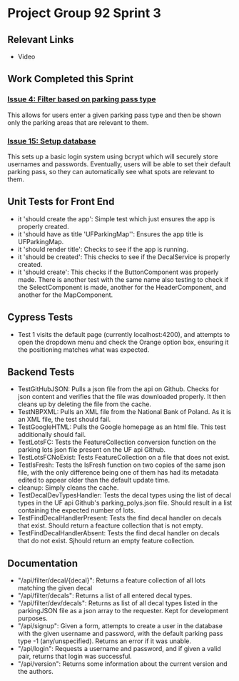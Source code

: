 # Project Group 92 Sprint 3

## Relevant Links

- Video

## Work Completed this Sprint

### [Issue 4: Filter based on parking pass type](https://github.com/burschc/CEN3031-Project-Group92/issues/4)
This allows for users enter a given parking pass type and then be shown only the parking areas that are relevant to them. 

### [Issue 15: Setup database](https://github.com/burschc/CEN3031-Project-Group92/issues/15)
This sets up a basic login system using bcrypt which will securely store usernames and passwords. Eventually, users will be able to set their default parking pass, so they can automatically see what spots are relevant to them.

## Unit Tests for Front End
- it 'should create the app': Simple test which just ensures the app is properly created.
- it 'should have as title 'UFParkingMap'': Ensures the app title is UFParkingMap.
- it 'should render title': Checks to see if the app is running.
- it 'should be created': This checks to see if the DecalService is properly created.
- it 'should create': This checks if the ButtonComponent was properly made. There is another test with the same name also testing to check if the SelectComponent is made, another for the HeaderComponent, and another for the MapComponent. 

## Cypress Tests
- Test 1 visits the default page (currently localhost:4200), and attempts to open the dropdown menu and check the Orange option box, ensuring it the positioning matches what was expected.

## Backend Tests
- TestGitHubJSON: Pulls a json file from the api on Github. Checks for json content and verifies that the file was downloaded properly. It then cleans up by deleting the file from the cache.
- TestNBPXML: Pulls an XML file from the National Bank of Poland. As it is an XML file, the test should fail.
- TestGoogleHTML: Pulls the Google homepage as an html file. This test additionally should fail.
- TestLotsFC: Tests the FeatureCollection conversion function on the parking lots json file present on the UF api Github.
- TestLotsFCNoExist: Tests FeatureCollection on a file that does not exist. 
- TestIsFresh: Tests the IsFresh function on two copies of the same json file, with the only difference being one of them has had its metadata edited to appear older than the default update time.
- cleanup: Simply cleans the cache.
- TestDecalDevTypesHandler: Tests the decal types using the list of decal types in the UF api Github's parking_polys.json file. Should result in a list containing the expected number of lots.
- TestFindDecalHandlerPresent: Tests the find decal handler on decals that exist. Should return a feacture collection that is not empty. 
- TestFindDecalHandlerAbsent: Tests the find decal handler on decals that do not exist. Sjhould return an empty feature collection.

## Documentation
- "/api/filter/decal/{decal}": Returns a feature collection of all lots matching the given decal
- "/api/filter/decals": Returns a list of all entered decal types.
- "/api/filter/dev/decals": Returns as list of all decal types listed in the parkingJSON file as a json array to the requester. Kept for development purposes.
- "/api/signup": Given a form, attempts to create a user in the database with the given username and password, with the default parking pass type -1 (any/unspecified). Returns an error if it was unable.
- "/api/login": Requests a username and password, and if given a valid pair, returns that login was successful. 
- "/api/version": Returns some information about the current version and the authors.
